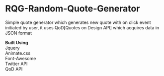 # RQG-Random-Quote-Generator

Simple quote generator which generates new quote with on click event initiated by user, it uses QoD[Quotes on Design API] which acquires data in JSON format

<strong>Built Using</strong>   
    Jquery <br>
    Animate.css <br>
    Font-Awesome <br>
    Twitter API <br>
    QoD API
